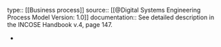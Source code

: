 type:: [[Business process]]
source:: [[@Digital Systems Engineering Process Model Version: 1.0]]
documentation:: See detailed description in the INCOSE Handbook v.4, page 147.

-